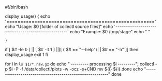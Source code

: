 

  #!/bin/bash

display_usage() {
echo '====================================================='
echo "Usage: $0 [folder of collectl source files]"
echo '-----------------------------------------------------'
echo "Example: $0 /tmp/stage"
echo " "

    }

if [  $# -le 0 ] || [  $# -lt 1 ] ||[[ ( $# == "--help") ||  $# == "-h" ]]
    then
        display_usage
        exit 1
fi

for i in `ls $1/*.raw.gz`
do
 echo " --------- processing  $i ---------";
 collectl -p $i -P -f /data/collectl/plots -w -ocz -s+CND
 mv ${i} ${i}.done
 echo "----------------------------------------------------------"
done




